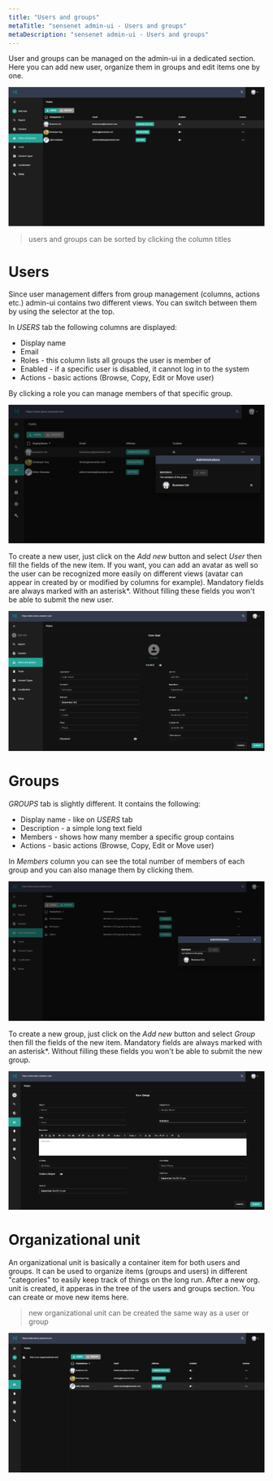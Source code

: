```yaml
---
title: "Users and groups"
metaTitle: "sensenet admin-ui - Users and groups"
metaDescription: "sensenet admin-ui - Users and groups"
---
```


User and groups can be managed on the admin-ui in a dedicated section. Here you can add new user, organize them in groups and edit items one by one.

![Users and groups section in admin-ui](./img/usersandgroups_main.png)
> users and groups can be sorted by clicking the column titles

# Users

Since user management differs from group management (columns, actions etc.) admin-ui contains two different views. You can switch between them by using the selector at the top.

In *USERS* tab the following columns are displayed:

- Display name
- Email
- Roles - this column lists all groups the user is member of
- Enabled - if a specific user is disabled, it cannot log in to the system
- Actions - basic actions (Browse, Copy, Edit or Move user)

By clicking a role you can manage members of that specific group.

![Manage users](./img/userandgroups_users_manage.png)

To create a new user, just click on the *Add new* button and select *User* then fill the fields of the new item. If you want, you can add an avatar as well so the user can be recognized more easily on different views (avatar can appear in created by or modified by columns for example).
Mandatory fields are always marked with an asterisk*. Without filling these fields you won't be able to submit the new user.

![Add user](./img/usersandgroups_newuser.png)

# Groups

*GROUPS* tab is slightly different. It contains the following:

- Display name - like on *USERS* tab
- Description - a simple long text field
- Members - shows how many member a specific group contains
- Actions - basic actions (Browse, Copy, Edit or Move user)

In *Members* column you can see the total number of members of each group and you can also manage them by clicking them.

![Manage groups](./img/userandgroups_groups_manage.png)

To create a new group, just click on the *Add new* button and select *Group* then fill the fields of the new item.
Mandatory fields are always marked with an asterisk*. Without filling these fields you won't be able to submit the new group.

![Add group](./img/usersandgroups_newgroup.png)

# Organizational unit

An organizational unit is basically a container item for both users and groups. It can be used to organize items (groups and users) in different "categories" to easily keep track of things on the long run. After a new org. unit is created, it apperas in the tree of the users and groups section. You can create or move new items here.

> new organizational unit can be created the same way as a user or group

![Organizational unit](./img/usersandgroups_orgunit_tree.png)



